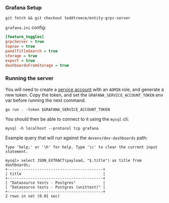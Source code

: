 ### Grafana Setup 

```
git fetch && git checkout toddtreece/entity-grpc-server
```

`grafana.ini` config:
```ini
[feature_toggles]
grpcServer = true
topnav = true
panelTitleSearch = true
storage = true
export = true
dashboardsFromStorage = true
```

### Running the server

You will need to create a [service account](http://localhost:3000/org/serviceaccounts) with an `ADMIN` role, and generate a new token. Copy the token, and set the `GRAFANA_SERVICE_ACCOUNT_TOKEN` env var before running the next command.

```
go run . -token $GRAFANA_SERVICE_ACCOUNT_TOKEN
```

You should then be able to connect to it using the `mysql` cli:

```
mysql -h localhost --protocol tcp grafana
```

Example query that will run against the `devenv/dev-dashboards` path:

```
Type 'help;' or '\h' for help. Type '\c' to clear the current input statement.

mysql> select JSON_EXTRACT(payload, "$.title") as title from dashboards;
+------------------------------------------+
| title                                    |
+------------------------------------------+
| "Datasource tests - Postgres"            |
| "Datasource tests - Postgres (unittest)" |
+------------------------------------------+
2 rows in set (0.01 sec)
```
